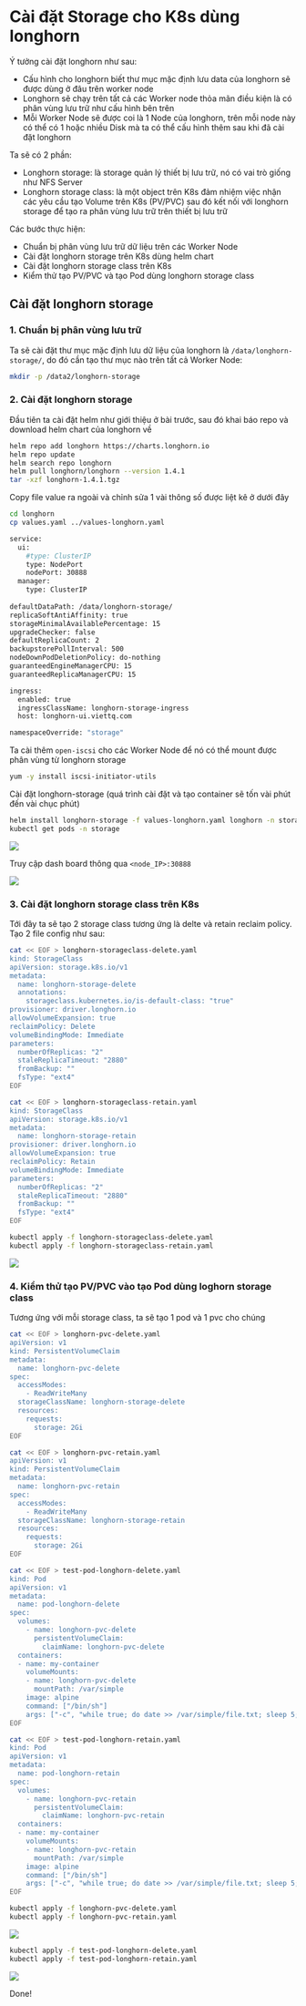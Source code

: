 # Cài đặt Storage cho K8s dùng longhorn

Ý tưởng cài đặt longhorn như sau:
- Cấu hình cho longhorn biết thư mục mặc định lưu data của longhorn sẽ được dùng ở đâu trên worker node
- Longhorn sẽ chạy trên tất cả các Worker node thỏa mãn điều kiện là có phân vùng lưu trữ như cấu hình bên trên
- Mỗi Worker Node sẽ được coi là 1 Node của longhorn, trên mỗi node này có thể có 1 hoặc nhiều Disk mà ta có thể cấu hình thêm sau khi đã cài đặt longhorn

Ta sẽ có 2 phần:
- Longhorn storage: là storage quản lý thiết bị lưu trữ, nó có vai trò giống như NFS Server
- Longhorn storage class: là một object trên K8s đảm nhiệm việc nhận các yêu cầu tạo Volume trên K8s (PV/PVC) sau đó kết nối với longhorn storage để tạo ra phân vùng lưu trữ trên thiết bị lưu trữ

Các bước thực hiện:
- Chuẩn bị phân vùng lưu trữ dữ liệu trên các Worker Node
- Cài đặt longhorn storage trên K8s dùng helm chart
- Cài đặt longhorn storage class trên K8s
- Kiểm thử tạo PV/PVC và tạo Pod dùng longhorn storage class

## Cài đặt longhorn storage

### 1. Chuẩn bị phân vùng lưu trữ

Ta sẽ cài đặt thư mục mặc định lưu dữ liệu của longhorn là ```/data/longhorn-storage/```, do đó cần tạo thư mục nào trên tất cả Worker Node:

```sh
mkdir -p /data2/longhorn-storage
```

### 2. Cài đặt longhorn storage

Đầu tiên ta cài đặt helm như giới thiệu ở bài trước, sau đó khai báo repo và download helm chart của longhorn về

```sh
helm repo add longhorn https://charts.longhorn.io
helm repo update
helm search repo longhorn
helm pull longhorn/longhorn --version 1.4.1
tar -xzf longhorn-1.4.1.tgz
```

Copy file value ra ngoài và chỉnh sửa 1 vài thông số được liệt kê ở dưới đây

```sh
cd longhorn
cp values.yaml ../values-longhorn.yaml
```

```sh
service:
  ui:
    #type: ClusterIP
    type: NodePort
    nodePort: 30888
  manager:
    type: ClusterIP
    
defaultDataPath: /data/longhorn-storage/
replicaSoftAntiAffinity: true
storageMinimalAvailablePercentage: 15
upgradeChecker: false
defaultReplicaCount: 2
backupstorePollInterval: 500
nodeDownPodDeletionPolicy: do-nothing
guaranteedEngineManagerCPU: 15
guaranteedReplicaManagerCPU: 15

ingress:  
  enabled: true
  ingressClassName: longhorn-storage-ingress
  host: longhorn-ui.viettq.com

namespaceOverride: "storage"
```

Ta cài thêm ```open-iscsi``` cho các Worker Node để nó có thể mount được phân vùng từ longhorn storage

```sh
yum -y install iscsi-initiator-utils
```

Cài đặt longhorn-storage (quá trình cài đặt và tạo container sẽ tốn vài phút đến vài chục phút)

```sh
helm install longhorn-storage -f values-longhorn.yaml longhorn -n storage
kubectl get pods -n storage
```

![](./images/K8s_Storage_4.png)

Truy cập dash board thông qua ```<node_IP>:30888```

![](./images/K8s_Storage_3.png)

### 3. Cài đặt longhorn storage class trên K8s

Tới đây ta sẽ tạo 2 storage class tương ứng là delte và retain reclaim policy. Tạo 2 file config như sau:

```sh
cat << EOF > longhorn-storageclass-delete.yaml
kind: StorageClass
apiVersion: storage.k8s.io/v1
metadata:
  name: longhorn-storage-delete
  annotations:
    storageclass.kubernetes.io/is-default-class: "true"
provisioner: driver.longhorn.io
allowVolumeExpansion: true
reclaimPolicy: Delete
volumeBindingMode: Immediate
parameters:
  numberOfReplicas: "2"
  staleReplicaTimeout: "2880"
  fromBackup: ""
  fsType: "ext4"
EOF
```

```sh
cat << EOF > longhorn-storageclass-retain.yaml
kind: StorageClass
apiVersion: storage.k8s.io/v1
metadata:
  name: longhorn-storage-retain
provisioner: driver.longhorn.io
allowVolumeExpansion: true
reclaimPolicy: Retain
volumeBindingMode: Immediate
parameters:
  numberOfReplicas: "2"
  staleReplicaTimeout: "2880"
  fromBackup: ""
  fsType: "ext4"
EOF
```

```sh
kubectl apply -f longhorn-storageclass-delete.yaml
kubectl apply -f longhorn-storageclass-retain.yaml
```

![](./images/K8s_Storage_5.png)

### 4. Kiểm thử tạo PV/PVC vào tạo Pod dùng loghorn storage class

Tương ứng với mỗi storage class, ta sẽ tạo 1 pod và 1 pvc cho chúng

```sh
cat << EOF > longhorn-pvc-delete.yaml
apiVersion: v1
kind: PersistentVolumeClaim
metadata:
  name: longhorn-pvc-delete
spec:
  accessModes:
    - ReadWriteMany
  storageClassName: longhorn-storage-delete
  resources:
    requests:
      storage: 2Gi
EOF
```

```sh
cat << EOF > longhorn-pvc-retain.yaml
apiVersion: v1
kind: PersistentVolumeClaim
metadata:
  name: longhorn-pvc-retain
spec:
  accessModes:
    - ReadWriteMany
  storageClassName: longhorn-storage-retain
  resources:
    requests:
      storage: 2Gi
EOF
```

```sh
cat << EOF > test-pod-longhorn-delete.yaml
kind: Pod
apiVersion: v1
metadata:
  name: pod-longhorn-delete
spec:
  volumes:
    - name: longhorn-pvc-delete
      persistentVolumeClaim:
        claimName: longhorn-pvc-delete
  containers:
  - name: my-container
    volumeMounts:
    - name: longhorn-pvc-delete
      mountPath: /var/simple
    image: alpine
    command: ["/bin/sh"]
    args: ["-c", "while true; do date >> /var/simple/file.txt; sleep 5; done"]
EOF
```

```sh
cat << EOF > test-pod-longhorn-retain.yaml
kind: Pod
apiVersion: v1
metadata:
  name: pod-longhorn-retain
spec:
  volumes:
    - name: longhorn-pvc-retain
      persistentVolumeClaim:
        claimName: longhorn-pvc-retain
  containers:
  - name: my-container
    volumeMounts:
    - name: longhorn-pvc-retain
      mountPath: /var/simple
    image: alpine
    command: ["/bin/sh"]
    args: ["-c", "while true; do date >> /var/simple/file.txt; sleep 5; done"]
EOF
```

```sh
kubectl apply -f longhorn-pvc-delete.yaml
kubectl apply -f longhorn-pvc-retain.yaml
```

![](./images/K8s_Storage_6.png)

```sh
kubectl apply -f test-pod-longhorn-delete.yaml
kubectl apply -f test-pod-longhorn-retain.yaml
```

![](./images/K8s_Storage_7.png)

Done!